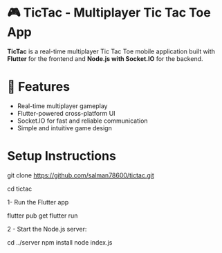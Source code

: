 # 🎮 TicTac - Multiplayer Tic Tac Toe App

**TicTac** is a real-time multiplayer Tic Tac Toe mobile application built with **Flutter** for the frontend and **Node.js with Socket.IO** for the backend. 

# 🚀 Features

- Real-time multiplayer gameplay
- Flutter-powered cross-platform UI
- Socket.IO for fast and reliable communication
- Simple and intuitive game design

# Setup Instructions

git clone https://github.com/salman78600/tictac.git

cd tictac

1- Run the Flutter app

flutter pub get
flutter run

2 - Start the Node.js server:

cd ../server
npm install
node index.js
